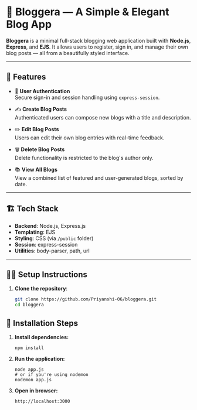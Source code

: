 # 📝 Bloggera — A Simple & Elegant Blog App

**Bloggera** is a minimal full-stack blogging web application built with **Node.js**, **Express**, and **EJS**. It allows users to register, sign in, and manage their own blog posts — all from a beautifully styled interface.

---

## 🚀 Features

- 👤 **User Authentication**  
  Secure sign-in and session handling using `express-session`.

- ✍️ **Create Blog Posts**  
  Authenticated users can compose new blogs with a title and description.

- ✏️ **Edit Blog Posts**  
  Users can edit their own blog entries with real-time feedback.

- 🗑️ **Delete Blog Posts**  
  Delete functionality is restricted to the blog's author only.

- 📚 **View All Blogs**  
  View a combined list of featured and user-generated blogs, sorted by date.
---

## 🏗️ Tech Stack

- **Backend**: Node.js, Express.js
- **Templating**: EJS
- **Styling**: CSS (via `/public` folder)
- **Session**: express-session
- **Utilities**: body-parser, path, url

---

## 🧑‍💻 Setup Instructions

1. **Clone the repository**:
   ```bash
   git clone https://github.com/Priyanshi-06/bloggera.git
   cd bloggera

<h2>🔧 Installation Steps</h2>

<ol>
  <li>
    <strong>Install dependencies:</strong>
    <pre><code class="language-bash">npm install</code></pre>
  </li>
  <li>
    <strong>Run the application:</strong>
    <pre><code class="language-bash">node app.js
# or if you're using nodemon
nodemon app.js</code></pre>
  </li>
  <li>
    <strong>Open in browser:</strong>
    <pre><code class="language-url">http://localhost:3000</code></pre>
  </li>
</ol>


